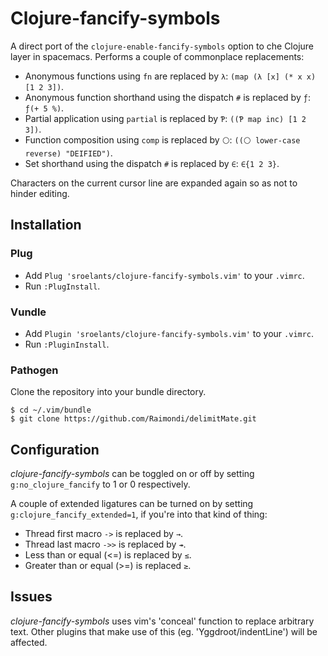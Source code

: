 # Clojure-fancify-symbols

A direct port of the `clojure-enable-fancify-symbols` option to che Clojure
layer in spacemacs. Performs a couple of commonplace replacements:


- Anonymous functions using `fn` are replaced by `λ`: 
`(map (λ [x] (* x x) [1 2 3])`.
- Anonymous function shorthand using the dispatch `#` is replaced by `ƒ`:
`ƒ(+ 5 %)`.
- Partial application using `partial` is replaced by `Ƥ`: 
`((Ƥ map inc) [1 2 3])`.
- Function composition using `comp` is replaced by `⚪`: 
`((⚪ lower-case reverse) "DEIFIED")`.
- Set shorthand using the dispatch `#` is replaced by `∈`: `∈{1 2 3}`.

Characters on the current cursor line are expanded again so as not to hinder 
editing.

## Installation
### Plug
- Add `Plug 'sroelants/clojure-fancify-symbols.vim'` to your `.vimrc`.
- Run `:PlugInstall`.

### Vundle
- Add `Plugin 'sroelants/clojure-fancify-symbols.vim'` to your `.vimrc`.
- Run `:PluginInstall`.

### Pathogen
Clone the repository into your bundle directory.
```
$ cd ~/.vim/bundle
$ git clone https://github.com/Raimondi/delimitMate.git
```


## Configuration
*clojure-fancify-symbols* can be toggled on or off by setting 
`g:no_clojure_fancify` to 1 or 0 respectively.

A couple of extended ligatures can be turned on by setting
`g:clojure_fancify_extended=1`, if you're into that kind of thing:

- Thread first macro `->` is replaced by `→`.
- Thread last macro `->>` is replaced by `↠`.
- Less than or equal (<=) is replaced by `≤`.
- Greater than or equal (>=) is replaced `≥`.

## Issues
*clojure-fancify-symbols* uses vim's 'conceal' function to replace arbitrary
text. Other plugins that make use of this (eg. 'Yggdroot/indentLine') will be
affected.

